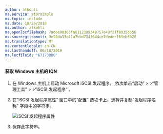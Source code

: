 ```yaml
---
author: alkohli
ms.service: storsimple
ms.topic: include
ms.date: 10/26/2018
ms.author: alkohli
ms.openlocfilehash: 7adee90365fa8112389348757e48f2ff8935bb56
ms.sourcegitcommit: 3e98da33c41a7bbd724f644ce7dedee169eb5028
ms.translationtype: MT
ms.contentlocale: zh-CN
ms.lasthandoff: 06/18/2019
ms.locfileid: "67173000"
---
```

#### <a name="to-get-the-iqn-of-a-windows-host"></a>获取 Windows 主机的 IQN
1. 在 Windows 主机上启动 Microsoft iSCSI 发起程序。 依次单击“启动”   > >“管理工具”   > >“iSCSI 发起程序”  。
2. 在“iSCSI 发起程序属性”  窗口中的“配置”  选项卡上，选择并复制“发起程序名称”  字段中的字符串。
   
    ![iSCSI 发起程序属性](./media/storsimple-get-iqn/HCS_iSCSIInitiatorPropertiesFigureIQN-include.png)
3. 保存此字符串。

